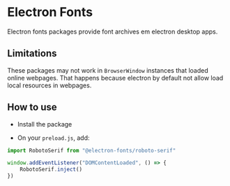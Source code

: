 # Electron Fonts

Electron fonts packages provide font archives em electron desktop apps.

## Limitations

These packages may not work in `BrowserWindow` instances that loaded online webpages. That happens because electron by default not allow load local resources in webpages.

## How to use

* Install the package

* On your `preload.js`, add:

```ts
import RobotoSerif from "@electron-fonts/roboto-serif"

window.addEventListener("DOMContentLoaded", () => {
    RobotoSerif.inject()
})
```